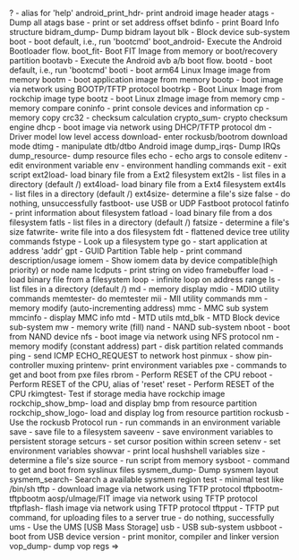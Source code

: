 ?       - alias for 'help'
android_print_hdr- print android image header
atags   - Dump all atags
base    - print or set address offset
bdinfo  - print Board Info structure
bidram_dump- Dump bidram layout
blk     - Block device sub-system
boot    - boot default, i.e., run 'bootcmd'
boot_android- Execute the Android Bootloader flow.
boot_fit- Boot FIT Image from memory or boot/recovery partition
bootavb - Execute the Android avb a/b boot flow.
bootd   - boot default, i.e., run 'bootcmd'
booti   - boot arm64 Linux Image image from memory
bootm   - boot application image from memory
bootp   - boot image via network using BOOTP/TFTP protocol
bootrkp - Boot Linux Image from rockchip image type
bootz   - boot Linux zImage image from memory
cmp     - memory compare
coninfo - print console devices and information
cp      - memory copy
crc32   - checksum calculation
crypto_sum- crypto checksum engine
dhcp    - boot image via network using DHCP/TFTP protocol
dm      - Driver model low level access
download- enter rockusb/bootrom download mode
dtimg   - manipulate dtb/dtbo Android image
dump_irqs- Dump IRQs
dump_resource- dump resource files
echo    - echo args to console
editenv - edit environment variable
env     - environment handling commands
exit    - exit script
ext2load- load binary file from a Ext2 filesystem
ext2ls  - list files in a directory (default /)
ext4load- load binary file from a Ext4 filesystem
ext4ls  - list files in a directory (default /)
ext4size- determine a file's size
false   - do nothing, unsuccessfully
fastboot- use USB or UDP Fastboot protocol
fatinfo - print information about filesystem
fatload - load binary file from a dos filesystem
fatls   - list files in a directory (default /)
fatsize - determine a file's size
fatwrite- write file into a dos filesystem
fdt     - flattened device tree utility commands
fstype  - Look up a filesystem type
go      - start application at address 'addr'
gpt     - GUID Partition Table
help    - print command description/usage
iomem   - Show iomem data by device compatible(high priority) or node name
lcdputs - print string on video framebuffer
load    - load binary file from a filesystem
loop    - infinite loop on address range
ls      - list files in a directory (default /)
md      - memory display
mdio    - MDIO utility commands
memtester- do memtester
mii     - MII utility commands
mm      - memory modify (auto-incrementing address)
mmc     - MMC sub system
mmcinfo - display MMC info
mtd     - MTD utils
mtd_blk - MTD Block device sub-system
mw      - memory write (fill)
nand    - NAND sub-system
nboot   - boot from NAND device
nfs     - boot image via network using NFS protocol
nm      - memory modify (constant address)
part    - disk partition related commands
ping    - send ICMP ECHO_REQUEST to network host
pinmux  - show pin-controller muxing
printenv- print environment variables
pxe     - commands to get and boot from pxe files
rbrom   - Perform RESET of the CPU
reboot  - Perform RESET of the CPU, alias of 'reset'
reset   - Perform RESET of the CPU
rkimgtest- Test if storage media have rockchip image
rockchip_show_bmp- load and display bmp from resource partition
rockchip_show_logo- load and display log from resource partition
rockusb - Use the rockusb Protocol
run     - run commands in an environment variable
save    - save file to a filesystem
saveenv - save environment variables to persistent storage
setcurs - set cursor position within screen
setenv  - set environment variables
showvar - print local hushshell variables
size    - determine a file's size
source  - run script from memory
sysboot - command to get and boot from syslinux files
sysmem_dump- Dump sysmem layout
sysmem_search- Search a available sysmem region
test    - minimal test like /bin/sh
tftp    - download image via network using TFTP protocol
tftpbootm- tftpbootm aosp/uImage/FIT image via network using TFTP protocol
tftpflash- flash image via network using TFTP protocol
tftpput - TFTP put command, for uploading files to a server
true    - do nothing, successfully
ums     - Use the UMS [USB Mass Storage]
usb     - USB sub-system
usbboot - boot from USB device
version - print monitor, compiler and linker version
vop_dump- dump vop regs
=> 